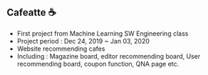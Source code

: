 ## Cafeatte :coffee:
- First project from Machine Learning SW Engineering class 
- Project period : Dec 24, 2019 ~ Jan 03, 2020
- Website recommending cafes
- Including : Magazine board, editor recommending board, User recommending board, coupon function, QNA page etc.
